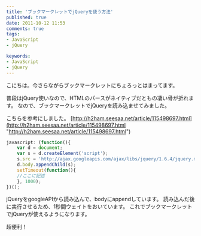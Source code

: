 ```yaml
---
title: 'ブックマークレットでjQueryを使う方法'
published: true
date: 2011-10-12 11:53
comments: true
tags:
- JavaScript
- jQuery

keywords:
- JavaScript
- jQuery
---
```

こにちは。今さらながらブックマークレットにちょろっとはまってます。

普段はjQuery使いなので、HTMLのパースがネイティブだともの凄い骨が折れます。
なので、ブックマークレットでjQueryを読み込ませてみました。

こちらを参考にしました。
[http://h2ham.seesaa.net/article/115498697.html](http://h2ham.seesaa.net/article/115498697.html "http://h2ham.seesaa.net/article/115498697.html")

```javascript
javascript: (function(){
	var d = document;
	var s = d.createElement('script');
	s.src = 'http://ajax.googleapis.com/ajax/libs/jquery/1.6.4/jquery.min.js';
	d.body.appendChild(s);
	setTimeout(function(){
	//ここに記述
	}, 1000);
})();
```

jQueryをgoogleAPIから読み込んで、bodyにappendしています。
読み込んだ後に実行させるため、1秒間ウェイトをおいています。
これでブックマークレットでjQueryが使えるようになります。

超便利！
